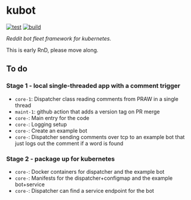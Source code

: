 # kubot
[![test](https://github.com/timberhill/kubot/actions/workflows/test.yaml/badge.svg)](https://github.com/timberhill/kubot/actions/workflows/test.yaml)
[![build](https://github.com/timberhill/kubot/actions/workflows/build.yaml/badge.svg)](https://github.com/timberhill/kubot/actions/workflows/build.yaml)

*Reddit bot fleet framework for kubernetes.*


This is early RnD, please move along.

## To do

### Stage 1 - local single-threaded app with a comment trigger

- `core-1`: Dispatcher class reading comments from PRAW in a single thread
- `maint-1`: github action that adds a version tag on PR merge
- `core-`: Main entry for the code
- `core-`: Logging setup
- `core-`: Create an example bot
- `core-`: Dispatcher sending comments over tcp to an example bot that just logs out the comment if a word is found

### Stage 2 - package up for kubernetes

- `core-`: Docker containers for dispatcher and the example bot
- `core-`: Manifests for the dispatcher+configmap and the example bot+service
- `core-`: Dispatcher can find a service endpoint for the bot
